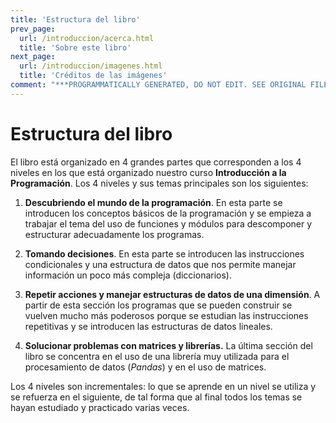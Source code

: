 ```yaml
---
title: 'Estructura del libro'
prev_page:
  url: /introduccion/acerca.html
  title: 'Sobre este libro'
next_page:
  url: /introduccion/imagenes.html
  title: 'Créditos de las imágenes'
comment: "***PROGRAMMATICALLY GENERATED, DO NOT EDIT. SEE ORIGINAL FILES IN /content***"
---
```

# Estructura del libro

El libro está organizado en 4 grandes partes que corresponden a los 4 niveles en los que está organizado nuestro curso **Introducción a la Programación**. Los 4 niveles y sus temas principales son los siguientes:

1. **Descubriendo el mundo de la programación**.
En esta parte se introducen los conceptos básicos de la programación y se empieza a trabajar el tema del uso de funciones y módulos para descomponer y estructurar adecuadamente los programas.

2. **Tomando decisiones**.
En esta parte se introducen las instrucciones condicionales y una estructura de datos que nos permite manejar información un poco más compleja (diccionarios).

3. **Repetir acciones y manejar estructuras de datos de una dimensión**.
A partir de esta sección los programas que se pueden construir se vuelven mucho más poderosos porque se estudian las instrucciones repetitivas y se introducen las estructuras de datos lineales.

4. **Solucionar problemas con matrices y librerías.**
La última sección del libro se concentra en el uso de una librería muy utilizada para el procesamiento de datos (*Pandas*) y en el uso de matrices.

Los 4 niveles son incrementales: lo que se aprende en un nivel se utiliza y se refuerza en el siguiente, de tal forma que al final todos los temas se hayan estudiado y practicado varias veces.